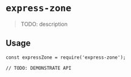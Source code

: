 # `express-zone`

> TODO: description

## Usage

```
const expressZone = require('express-zone');

// TODO: DEMONSTRATE API
```
